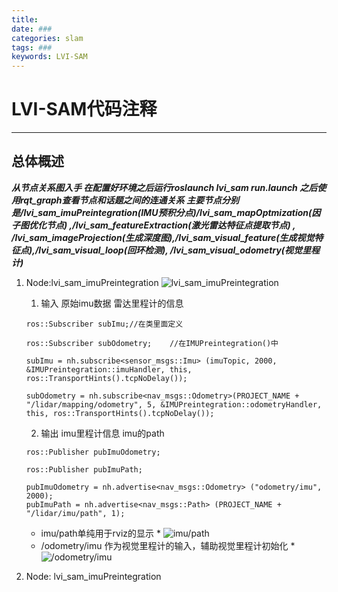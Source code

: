 ```yaml
---
title: 
date: ###
categories: slam
tags: ###
keywords: LVI-SAM
---
```


# LVI-SAM代码注释 
- - - -
<!--more-->
## 总体概述

***从节点关系图入手
在配置好环境之后运行roslaunch lvi_sam run.launch
之后使用rqt_graph查看节点和话题之间的连通关系
主要节点分别是/lvi_sam_imuPreintegration(IMU预积分点)/lvi_sam_mapOptmization(因子图优化节点) ,/lvi_sam_featureExtraction(激光雷达特征点提取节点) , /lvi_sam_imageProjection(生成深度图),/lvi_sam_visual_feature(生成视觉特征点),/lvi_sam_visual_loop(回环检测), /lvi_sam_visual_odometry(视觉里程计)***

1. Node:lvi_sam_imuPreintegration
![lvi_sam_imuPreintegration](imuPreintegration.jpg)
	1. 输入
	原始imu数据
	雷达里程计的信息
	```
	ros::Subscriber subImu;//在类里面定义

	ros::Subscriber subOdometry;	//在IMUPreintegration()中

	subImu = nh.subscribe<sensor_msgs::Imu> (imuTopic, 2000, &IMUPreintegration::imuHandler, this, ros::TransportHints().tcpNoDelay());

	subOdometry = nh.subscribe<nav_msgs::Odometry>(PROJECT_NAME + "/lidar/mapping/odometry", 5, &IMUPreintegration::odometryHandler, this, ros::TransportHints().tcpNoDelay());
	```
	2. 输出
	imu里程计信息
	imu的path
	```
	ros::Publisher pubImuOdometry;

	ros::Publisher pubImuPath;

	pubImuOdometry = nh.advertise<nav_msgs::Odometry> ("odometry/imu", 2000);
	pubImuPath = nh.advertise<nav_msgs::Path> (PROJECT_NAME + "/lidar/imu/path", 1);
	```
	* imu/path单纯用于rviz的显示 *
	![imu/path](/home/koy/桌面/slam-english/imu_path单纯用来显示.png)
	* /odometry/imu 作为视觉里程计的输入，辅助视觉里程计初始化 *
	![/odometry/imu](/home/koy/桌面/slam-english/imu-odometry输入给visual-odo.png)

2. Node: lvi_sam_imuPreintegration
